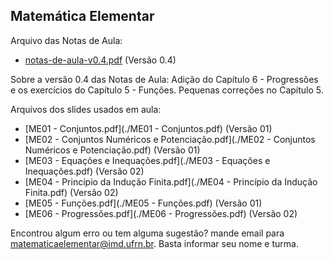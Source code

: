 ## Matemática Elementar

Arquivo das Notas de Aula:
- [notas-de-aula-v0.4.pdf](./notas-de-aula-v0.4.pdf) (Versão 0.4)

Sobre a versão 0.4 das Notas de Aula: Adição do Capítulo 6 - Progressões e os exercícios do Capítulo 5 - Funções. Pequenas correções no Capítulo 5.

Arquivos dos slides usados em aula:
- [ME01 - Conjuntos.pdf](./ME01 - Conjuntos.pdf) (Versão 01)
- [ME02 - Conjuntos Numéricos e Potenciação.pdf](./ME02 - Conjuntos Numéricos e Potenciação.pdf) (Versão 01)
- [ME03 - Equações e Inequações.pdf](./ME03 - Equações e Inequações.pdf) (Versão 02)
- [ME04 - Princípio da Indução Finita.pdf](./ME04 - Princípio da Indução Finita.pdf) (Versão 02)
- [ME05 - Funções.pdf](./ME05 - Funções.pdf) (Versão 01)
- [ME06 - Progressões.pdf](./ME06 - Progressões.pdf) (Versão 02)


Encontrou algum erro ou tem alguma sugestão? mande email para [matematicaelementar@imd.ufrn.br](mailto:matematicaelementar@imd.ufrn.br). Basta informar seu nome e turma.